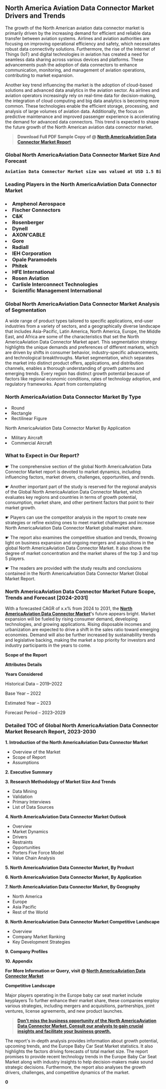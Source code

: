 <p> <h2>North America Aviation Data Connector Market Drivers and Trends</h2><p>The growth of the North American aviation data connector market is primarily driven by the increasing demand for efficient and reliable data transfer between aviation systems. Airlines and aviation authorities are focusing on improving operational efficiency and safety, which necessitates robust data connectivity solutions. Furthermore, the rise of the Internet of Things (IoT) and digital technologies in aviation has created a need for seamless data sharing across various devices and platforms. These advancements push the adoption of data connectors to enhance communication, monitoring, and management of aviation operations, contributing to market expansion.</p><p>Another key trend influencing the market is the adoption of cloud-based solutions and advanced data analytics in the aviation sector. As airlines and aviation operators increasingly rely on real-time data for decision-making, the integration of cloud computing and big data analytics is becoming more common. These technologies enable the efficient storage, processing, and analysis of large volumes of aviation data. Additionally, the focus on predictive maintenance and improved passenger experience is accelerating the demand for advanced data connectors. This trend is expected to shape the future growth of the North American aviation data connector market.</p></p><blockquote id="" class=""><strong>Download Full PDF Sample Copy of @&nbsp;<a href="https://www.verifiedmarketreports.com/download-sample/?rid=798684&utm_source=GitHub-Jan&utm_medium=251" target="_blank">North AmericaAviation Data Connector Market Report</a>&nbsp;&nbsp;</strong></blockquote><h3 id="" class=""><strong>Global&nbsp;North AmericaAviation Data Connector Market Size And Forecast</strong></h3><pre class="reader-text-block__code-block"><strong>Aviation Data Connector Market size was valued at USD 1.5 Billion in 2022 and is projected to reach USD 3.2 Billion by 2030, growing at a CAGR of 10.5% from 2024 to 2030.</strong></pre><h3 id="" class="">Leading Players in the&nbsp;North AmericaAviation Data Connector Market</h3><h3 class=""></Li><Li>Amphenol Aerospace</Li><Li> Fischer Connectors</Li><Li> C&K</Li><Li> Rosenberger</Li><Li> Dynell</Li><Li> AXON'CABLE</Li><Li> Gore</Li><Li> Radiall</Li><Li> IEH Corporation</Li><Li> Opale Paramodels</Li><Li> Phitek</Li><Li> HFE International</Li><Li> Rosen Aviation</Li><Li> Carlisle Interconnect Technologies</Li><Li> Scientific Management International</h3><h3 id="" class="">Global&nbsp;North AmericaAviation Data Connector Market Analysis of Segmentation</h3><p id="" class="">A wide range of product types tailored to specific applications, end-user industries from a variety of sectors, and a geographically diverse landscape that includes Asia-Pacific, Latin America, North America, Europe, the Middle East, and Africa are some of the characteristics that set the North AmericaAviation Data Connector Market apart. This segmentation strategy highlights the unique demands and preferences of different markets, which are driven by shifts in consumer behavior, industry-specific advancements, and technological breakthroughs. Market segmentation, which separates the market into distinct product offers, applications, and distribution channels, enables a thorough understanding of growth patterns and emerging trends. Every region has distinct growth potential because of factors like regional economic conditions, rates of technology adoption, and regulatory frameworks. Apart from contemplating</p><h3 id="" class="">North AmericaAviation Data Connector Market&nbsp;By Type</h3><p></Li><Li>Round</Li><Li> Rectangle</Li><Li> Rectilinear Figure</p><div class="" data-test-id=""><p>North AmericaAviation Data Connector Market&nbsp;By Application</p></div><p class=""></Li><Li>Military Aircraft</Li><Li> Commercial Aircraft</p><div class="" data-test-id=""><h3><span class="">What to Expect in Our Report?</span></h3></div><div class="" data-test-id=""><p><span class="">☛ The comprehensive section of the global North AmericaAviation Data Connector Market report is devoted to market dynamics, including influencing factors, market drivers, challenges, opportunities, and trends.</span></p></div><div class="" data-test-id=""><p><span class="">☛ Another important part of the study is reserved for the regional analysis of the Global North AmericaAviation Data Connector Market, which evaluates key regions and countries in terms of growth potential, consumption, market share, and other pertinent factors that point to their market growth.</span></p></div><div class="" data-test-id=""><p><span class="">☛ Players can use the competitor analysis in the report to create new strategies or refine existing ones to meet market challenges and increase North AmericaAviation Data Connector Market global market share.</span></p></div><div class="" data-test-id=""><p><span class="">☛ The report also examines the competitive situation and trends, throwing light on business expansion and ongoing mergers and acquisitions in the global North AmericaAviation Data Connector Market. It also shows the degree of market concentration and the market shares of the top 3 and top 5 players.</span></p></div><div class="" data-test-id=""><p><span class="">☛ The readers are provided with the study results and conclusions contained in the North AmericaAviation Data Connector Market Global Market Report.</span></p></div><div class="" data-test-id=""><h3><span class="">North AmericaAviation Data Connector Market Future Scope, Trends and Forecast [2024-2031]</span></h3></div><div class="" data-test-id=""><p><span class="">With a forecasted CAGR of x.x% from 2024 to 2031, the <strong><a href="https://www.verifiedmarketreports.com/download-sample/?rid=798684&utm_source=GitHub-Jan&utm_medium=251" target="_blank">North AmericaAviation Data Connector Market</a>'</strong>s future appears bright. Market expansion will be fueled by rising consumer demand, developing technologies, and growing applications. Rising disposable incomes and urbanization are expected to drive a shift in the sales ratio toward emerging economies. Demand will also be further increased by sustainability trends and legislative backing, making the market a top priority for investors and industry participants in the years to come.</span></p><p id="ember66" class="ember-view reader-text-block__paragraph"><strong>Scope of the Report</strong></p><p id="ember67" class="ember-view reader-text-block__paragraph"><strong>Attributes Details</strong></p><p id="ember68" class="ember-view reader-text-block__paragraph"><strong>Years Considered</strong></p><p id="ember69" class="ember-view reader-text-block__paragraph">Historical Data &ndash; 2019&ndash;2022</p><p id="ember70" class="ember-view reader-text-block__paragraph">Base Year &ndash; 2022</p><p id="ember71" class="ember-view reader-text-block__paragraph">Estimated Year &ndash; 2023</p><p id="ember72" class="ember-view reader-text-block__paragraph">Forecast Period &ndash; 2023&ndash;2029</p></div><h3 id="" class="">Detailed TOC of Global North AmericaAviation Data Connector Market Research Report, 2023-2030</h3><p id="" class=""><strong>1. Introduction of the North AmericaAviation Data Connector Market</strong></p><ul><li>Overview of the Market</li><li>Scope of Report</li><li>Assumptions</li></ul><p id="" class=""><strong>2. Executive Summary</strong></p><p id="" class=""><strong>3. Research Methodology of Market Size And Trends</strong></p><ul><li>Data Mining</li><li>Validation</li><li>Primary Interviews</li><li>List of Data Sources</li></ul><p id="" class=""><strong>4. North AmericaAviation Data Connector Market Outlook</strong></p><ul><li>Overview</li><li>Market Dynamics</li><li>Drivers</li><li>Restraints</li><li>Opportunities</li><li>Porters Five Force Model</li><li>Value Chain Analysis</li></ul><p id="" class=""><strong>5. North AmericaAviation Data Connector Market, By Product</strong></p><p id="" class=""><strong>6. North AmericaAviation Data Connector Market, By Application</strong></p><p id="" class=""><strong>7. North AmericaAviation Data Connector Market, By Geography</strong></p><ul><li>North America</li><li>Europe</li><li>Asia Pacific</li><li>Rest of the World</li></ul><p id="" class=""><strong>8. North AmericaAviation Data Connector Market Competitive Landscape</strong></p><ul><li>Overview</li><li>Company Market Ranking</li><li>Key Development Strategies</li></ul><p id="" class=""><strong>9. Company Profiles</strong></p><p id="" class=""><strong>10. Appendix</strong></p><p><strong>For More Information or Query, visit&nbsp;@ <a href="https://www.verifiedmarketreports.com/product/aviation-data-connector-market/" target="_blank">North AmericaAviation Data Connector Market</a></strong></p><p id="ember61" class="ember-view reader-text-block__paragraph"><strong>Competitive Landscape</strong></p><p id="ember62" class="ember-view reader-text-block__paragraph">Major players operating in the Europe baby car seat market include keyplayers To further enhance their market share, these companies employ various strategies, including mergers and acquisitions, partnerships, joint ventures, license agreements, and new product launches.</p><blockquote id="ember63" class="ember-view reader-text-block__blockquote"><strong><a href="https://www.verifiedmarketreports.com/download-sample/?rid=798684&utm_source=GitHub-Jan&utm_medium=251" target="_blank">Don&rsquo;t miss the business opportunity of the North AmericaAviation Data Connector Market. Consult our analysts to gain crucial insights and facilitate your business growth.</a></strong></blockquote><p id="ember64" class="ember-view reader-text-block__paragraph">The report's in-depth analysis provides information about growth potential, upcoming trends, and the Europe Baby Car Seat Market statistics. It also highlights the factors driving forecasts of total market size. The report promises to provide recent technology trends in the Europe Baby Car Seat Market along with industry insights to help decision-makers make sound strategic decisions. Furthermore, the report also analyses the growth drivers, challenges, and competitive dynamics of the market.</p><p class="ember-view reader-text-block__paragraph"><strong>0</strong></p>
